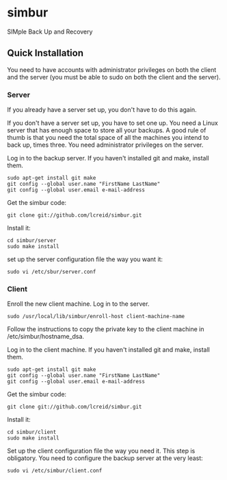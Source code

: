 # simbur

SIMple Back Up and Recovery

## Quick Installation
You need to have accounts with administrator privileges on both the client and the server (you must be able to sudo
on both the client and the server).

### Server
If you already have a server set up, you don't have to do this again.

If you don't have a server set up, you have to set one up. You need a Linux server
that has enough space to store all your backups. A good rule of thumb is that you need the total space of all the
machines you intend to back up, times three. You need administrator privileges on the server.

Log in to the backup server. If you haven't installed git and make, install them.
```
sudo apt-get install git make
git config --global user.name "FirstName LastName"
git config --global user.email e-mail-address
```
Get the simbur code:

    git clone git://github.com/lcreid/simbur.git

Install it:

    cd simbur/server
    sudo make install

set up the server configuration file the way you want it:

    sudo vi /etc/sbur/server.conf

### Client
Enroll the new client machine. Log in to the server.

    sudo /usr/local/lib/simbur/enroll-host client-machine-name

Follow the instructions to copy the private key to the client machine in /etc/simbur/hostname_dsa.

Log in to the client machine. If you haven't installed git and make, install them.
```
sudo apt-get install git make
git config --global user.name "FirstName LastName"
git config --global user.email e-mail-address
```
Get the simbur code:

    git clone git://github.com/lcreid/simbur.git

Install it:
```
cd simbur/client
sudo make install
```
Set up the client configuration file the way you need it. This step is obligatory. You need to configure the 
backup server at the very least:

    sudo vi /etc/simbur/client.conf
